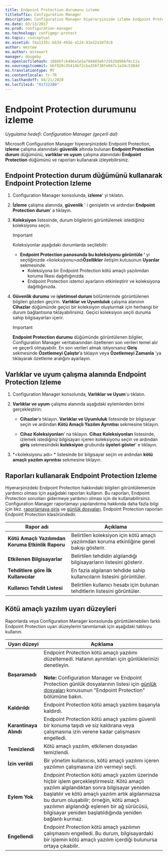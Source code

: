 ```yaml
---
title: Endpoint Protection durumunu izleme
titleSuffix: Configuration Manager
description: Configuration Manager hiyerarşinizde izleme Endpoint Protection öğrenin.
ms.date: 03/13/2017
ms.prod: configuration-manager
ms.technology: configmgr-protect
ms.topic: conceptual
ms.assetid: f4a1335c-bb3d-493e-a124-83a32a107dc8
author: mestew
ms.author: mstewart
manager: dougeby
ms.openlocfilehash: 18bbbfc6486a1e5a784603e6725629d966f6c11a
ms.sourcegitcommit: bbf820c35414bf2cba356f30fe047c1a34c5384d
ms.translationtype: MT
ms.contentlocale: tr-TR
ms.lasthandoff: 04/21/2020
ms.locfileid: "81722280"
---
```

# <a name="how-to-monitor-endpoint-protection-status"></a>Endpoint Protection durumunu izleme

*Uygulama hedefi: Configuration Manager (geçerli dal)*

Microsoft Configuration Manager hiyerarşinizdeki Endpoint Protection, **izleme** çalışma alanındaki **güvenlik** altında bulunan **Endpoint Protection durum** düğümünü, **varlıklar ve uyum** çalışma alanındaki **Endpoint Protection** düğümünü ve raporları kullanarak izleyebilirsiniz.  

##  <a name="how-to-monitor-endpoint-protection-by-using-the-endpoint-protection-status-node"></a><a name="BKMK_1"></a>Endpoint Protection durum düğümünü kullanarak Endpoint Protection Izleme  

1. Configuration Manager konsolunda, **izleme**' yi tıklatın.  

2. **İzleme** çalışma alanında, **güvenlik** ' i genişletin ve ardından **Endpoint Protection durum**' a tıklayın.  

3. **Koleksiyon** listesinde, durum bilgilerini görüntülemek istediğiniz koleksiyonu seçin.  

   > [!IMPORTANT]
   >  Koleksiyonlar aşağıdaki durumlarda seçilebilir:  
   > 
   > - **Endpoint Protection panosunda bu koleksiyonu görüntüle '** yi seçtiğinizde <em><koleksiyonu\>adı</em>**Özellikler** iletişim kutusunun **Uyarılar** sekmesinde.  
   >   -   Koleksiyona bir Endpoint Protection kötü amaçlı yazılımdan koruma İlkesi dağıttığınızda.  
   >   -   Endpoint Protection istemci ayarlarını etkinleştirir ve koleksiyona dağıttığınızda.  

4. **Güvenlik durumu** ve **işletimsel durum** bölümlerinde görüntülenen bilgileri gözden geçirin. **Varlıklar ve Uyumluluk** çalışma alanının **Cihazlar** düğümünde geçici bir koleksiyon oluşturmak için herhangi bir durum bağlantısına tıklayabilirsiniz. Geçici koleksiyon seçili duruma sahip bilgisayarları içerir.  

   > [!IMPORTANT]  
   >  **Endpoint Protection durumu** düğümünde görüntülenen bilgiler, Configuration Manager veritabanından özetlenen son verileri temel alır ve geçerli olmayabilir. En son verileri almak istiyorsanız **Giriş** sekmesinde **Özetlemeyi Çalıştır**’a tıklayın veya **Özetlemeyi Zamanla** ’ya tıklayarak özetleme aralığını ayarlayın.  

##  <a name="how-to-monitor-endpoint-protection-in-the-assets-and-compliance-workspace"></a><a name="BKMK_2"></a>Varlıklar ve uyum çalışma alanında Endpoint Protection Izleme  

1.  Configuration Manager konsolunda, **Varlıklar ve Uyum**'u tıklatın.  

2.  **Varlıklar ve uyum** çalışma alanında aşağıdaki eylemlerden birini gerçekleştirin:  

    -   **Cihazlar**’a tıklayın. **Varlıklar ve Uyumluluk** listesinde bir bilgisayar seçin ve ardından **Kötü Amaçlı Yazılım Ayrıntısı** sekmesine tıklayın.  

    -   **Cihaz Koleksiyonları**' na tıklayın. **Cihaz Koleksiyonları** listesinde, izlemek istediğiniz bilgisayarı içeren koleksiyonu seçin ve ardından **giriş** sekmesindeki **koleksiyon** grubunda **üyeleri göster**' e tıklayın.  

3.  *<koleksiyonu adı\> * listesinde bir bilgisayar seçin ve ardından **kötü amaçlı yazılım ayrıntısı** sekmesine tıklayın.  

##  <a name="how-to-monitor-endpoint-protection-by-using-reports"></a><a name="BKMK_3"></a>Raporları kullanarak Endpoint Protection Izleme  
 Hiyerarşinizdeki Endpoint Protection hakkındaki bilgileri görüntülemenize yardımcı olması için aşağıdaki raporları kullanın. Bu raporları, Endpoint Protection sorunları gidermeye yardımcı olması için de kullanabilirsiniz. Configuration Manager raporlamayı yapılandırma hakkında daha fazla bilgi için bkz. [raporlamaya giriş](../../core/servers/manage/introduction-to-reporting.md) ve [günlük dosyaları](../../core/plan-design/hierarchy/log-files.md). Endpoint Protection raporları Endpoint Protection klasöründedir.  

|Rapor adı|Açıklama|  
|-----------------|-----------------|  
|**Kötü Amaçlı Yazılımdan Koruma Etkinlik Raporu**|Belirtilen koleksiyon için kötü amaçlı yazılımdan koruma etkinliğine genel bakışı gösterir.|  
|**Etkilenen Bilgisayarlar**|Belirtilen tehdidin algılandığı bilgisayarların listesini gösterir.|  
|**Tehditlere göre İlk Kullanıcılar**|En fazla algılanan tehdide sahip kullanıcıların listesini görüntüler.|  
|**Kullanıcı Tehdit Listesi**|Belirtilen kullanıcı hesabı için bulunan tehditlerin listesini görüntüler.|  

## <a name="malware-alert-levels"></a>Kötü amaçlı yazılım uyarı düzeyleri  
 Raporlarda veya Configuration Manager konsolunda görüntülenebilen farklı Endpoint Protection uyarı düzeylerini tanımlamak için aşağıdaki tabloyu kullanın.  

|Uyarı düzeyi|Açıklama|  
|-----------------|-----------------|  
|**Başaramadı**|Endpoint Protection kötü amaçlı yazılımı düzeltemedi. Hatanın ayrıntıları için günlüklerinizi denetleyin.<br /><br /> **Note:** Configuration Manager ve Endpoint Protection günlük dosyalarının listesi için [günlük dosyaları](../../core/plan-design/hierarchy/log-files.md) konusunun "Endpoint Protection" bölümüne bakın.|  
|**Kaldırıldı**|Endpoint Protection kötü amaçlı yazılımı başarıyla kaldırdı.|  
|**Karantinaya Alındı**|Endpoint Protection kötü amaçlı yazılımı güvenli bir konuma taşıdı ve siz kaldırana veya çalışmasına izin verene kadar çalışmasını engelledi.|  
|**Temizlendi**|Kötü amaçlı yazılım, etkilenen dosyadan temizlendi.|  
|**İzin verildi**|Bir yönetim kullanıcısı, kötü amaçlı yazılımı içeren yazılımın çalışmasına izin vermeyi seçti.|  
|**Eylem Yok**|Endpoint Protection kötü amaçlı yazılım üzerinde hiçbir işlem gerçekleştirmesiz. Kötü amaçlı yazılım algılandıktan sonra bilgisayar yeniden başlatılır ve kötü amaçlı yazılım artık algılanmazsa bu durum oluşabilir; örneğin, kötü amaçlı yazılımın algılandığı eşlenen bir ağ sürücüsü, bilgisayar yeniden başlatıldığında yeniden bağlantı kurmaz.|  
|**Engellendi**|Endpoint Protection kötü amaçlı yazılımın çalışmasını engelledi. Bu durum, bilgisayardaki bir işlemin kötü amaçlı yazılım içerdiği bulunursa ortaya çıkabilir.|
